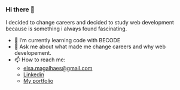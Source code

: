 ### Hi there 👋

I decided to change careers and decided to study web development because is something i always found fascinating.


- 🌱 I’m currently learning code with BECODE
- 💬 Ask me about what made me change careers and why web developement.
- 📫 How to reach me: 
  * elsa.magalhaes@gmail.com
  * [Linkedin](https://www.linkedin.com/in/elsammagalhaes)
  * [My portfolio](http://185.157.247.65)
                       
